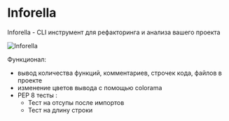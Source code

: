 # Inforella
Inforella - CLI инструмент для рефакторинга и анализа вашего проекта 

![Inforella](https://sun9-43.userapi.com/RLbHnjItE_vD4OZ_RsH033NtceKw1IfVGOlw_A/NvZYphyVJR4.jpg "Inforella :)")


Функционал:
- вывод количества функций, комментариев, строчек кода, файлов в проекте
- изменение цветов вывода с помощью colorama
- PEP 8 тесты :
   - Тест на отсупы после импортов
   - Тест на длину строки
